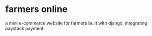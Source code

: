 # farmers online 
a mini e-commerce website for farmers built with django, integrating paystack payment.
